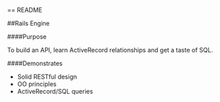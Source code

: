 == README

##Rails Engine

####Purpose

To build an API, learn ActiveRecord relationships and get a taste of SQL.

####Demonstrates

* Solid RESTful design
* OO principles
* ActiveRecord/SQL queries
